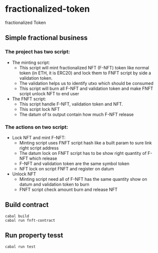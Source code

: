 # fractionalized-token
fractionalized Token
## Simple fractional business
### The project has two script:
- The minting script: 
    + This script will mint fractionalized NFT (F-NFT) token like normal token (in ETH, it is ERC20) and lock them to FNFT script by side a validation token. 
    + The validation helps us to identify utxo which should be consumed
    + This script will burn all F-NFT and validation token and make FNFT script unlock NFT to end user
- The FNFT script: 
    + This script handle F-NFT, validation token and NFT. 
    + This script lock NFT
    + The datum of tx output contain how much F-NFT release
### The actions on two script:
- Lock NFT and mint F-NFT: 
    + Minting script uses FNFT script hash like a built param to sure link right script address
    + The datum lock on FNFT script has to be show right quantity of F-NFT which release
    + F-NFT and validation token are the same symbol token
    + NFT lock on script FNFT and register on datum
- Unlock NFT
    + Minting script need all of F-NFT has the same quantity show on datum and validation token to burn
    + FNFT script check amount burn and release NFT

## Build contract
```
cabal build
cabal run fnft-contract
``````
## Run property tesst
```
cabal run test
```